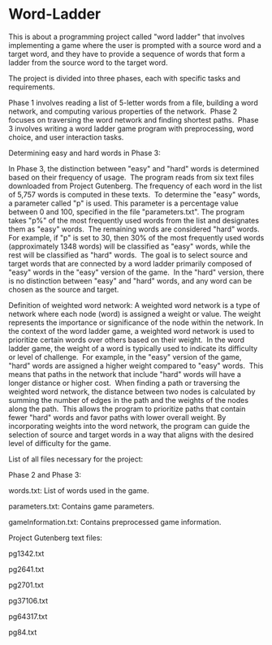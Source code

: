 # Word-Ladder

This is about a programming project called "word ladder" that involves implementing a game where the user is prompted with a source word and a target word, and they have to provide a sequence of words that form a ladder from the source word to the target word. ​

The project is divided into three phases, each with specific tasks and requirements. ​ 

Phase 1 involves reading a list of 5-letter words from a file, building a word network, and computing various properties of the network. ​ 
Phase 2 focuses on traversing the word network and finding shortest paths. ​ 
Phase 3 involves writing a word ladder game program with preprocessing, word choice, and user interaction tasks. ​


Determining easy and hard words in Phase 3:

In Phase 3, the distinction between "easy" and "hard" words is determined based on their frequency of usage. ​ The program reads from six text files downloaded from Project Gutenberg. ​The frequency of each word in the list of 5,757 words is computed in these texts. ​
To determine the "easy" words, a parameter called "p" is used. ​This parameter is a percentage value between 0 and 100, specified in the file "parameters.txt". ​The program takes "p%" of the most frequently used words from the list and designates them as "easy" words. ​ The remaining words are considered "hard" words. ​
For example, if "p" is set to 30, then 30% of the most frequently used words (approximately 1348 words) will be classified as "easy" words, while the rest will be classified as "hard" words. ​
The goal is to select source and target words that are connected by a word ladder primarily composed of "easy" words in the "easy" version of the game. ​ In the "hard" version, there is no distinction between "easy" and "hard" words, and any word can be chosen as the source and target. 


Definition of weighted word network:
A weighted word network is a type of network where each node (word) is assigned a weight or value. ​ The weight represents the importance or significance of the node within the network. In the context of the word ladder game, a weighted word network is used to prioritize certain words over others based on their weight. ​
In the word ladder game, the weight of a word is typically used to indicate its difficulty or level of challenge. ​ For example, in the "easy" version of the game, "hard" words are assigned a higher weight compared to "easy" words. ​ This means that paths in the network that include "hard" words will have a longer distance or higher cost. ​
When finding a path or traversing the weighted word network, the distance between two nodes is calculated by summing the number of edges in the path and the weights of the nodes along the path. ​ This allows the program to prioritize paths that contain fewer "hard" words and favor paths with lower overall weight.
By incorporating weights into the word network, the program can guide the selection of source and target words in a way that aligns with the desired level of difficulty for the game. 


​​​List of all files necessary for the project:

Phase 2 and Phase 3:

words.txt: List of words used in the game.

parameters.txt: Contains game parameters.

gameInformation.txt: Contains preprocessed game information.

Project Gutenberg text files:

pg1342.txt

pg2641.txt

pg2701.txt

pg37106.txt

pg64317.txt

pg84.txt
